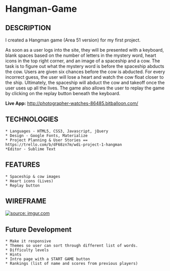 # Hangman-Game

## DESCRIPTION

I created a Hangman game (Area 51 version) for my first project. 

As soon as a user logs into the site, they  will be presented with a keyboard, blank spaces based on the number of letters in the mystery word, heart icons in the top right corner, and an image of a spaceship and a cow. The task is to figure out what the mystery word is before the spaceship abducts the cow. Users are given six chances before the cow is abducted. For every incorrect guess, the user will lose a heart and watch the cow float closer to the ship. Ultimately, the spaceship will abduct the cow and takeoff once the user uses up all the lives. The game also allows the user to replay the game by clicking on the replay button beneath the keyboard.

**Live App:** <http://photographer-watches-86485.bitballoon.com/>

## TECHNOLOGIES

	* Languages - HTML5, CSS3, Javascript, jQuery
	* Design - Google Fonts, Materialize
	* Project Planning & User Stories == https://trello.com/b/dF68zn7m/wdi-project-1-hangman
	*Editor - Sublime Text

## FEATURES

	* Spaceship & cow images
	* Heart icons (Lives)
	* Replay button

## WIREFRAME

<a href="http://imgur.com/q94di9u"><img src="http://i.imgur.com/q94di9u.jpg" title="source: imgur.com" /></a>

## Future Development

	* Make it responsive
	* Themes so user can sort through different list of words.
	* Difficulty levels
	* Hints
	* Intro page with a START GAME button
	* Rankings (list of name and scores from previous players)
